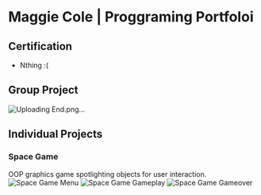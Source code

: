 # Maggie Cole | Proggraming Portfoloi 

## Certification
* Nthing :(

## Group Project 
![Uploading End.png…]()

## Individual Projects

### Space Game 
OOP graphics game spotlighting objects for user interaction. 
![Space Game Menu]()
![Space Game Gameplay]()
![Space Game Gameover]()

